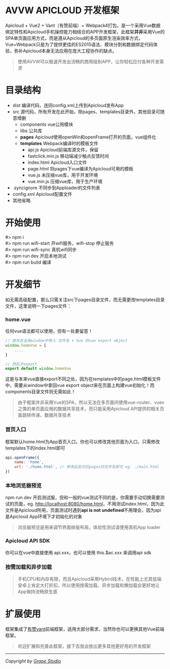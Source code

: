 # AVVW APICLOUD 开发框架
Apicloud + Vue2 + Vant（有赞前端）+ Webpack4打包，是一个采用Vue数据绑定特性和Apicloud手机操控能力相结合的APP开发框架，此框架**并非**采用Vue的SPA单页面应用方式，而是遵从Apicloud的多页面原生渲染效率方式，Vue+Webpack只是为了提供更佳的ES2015语法、模块分割和数据绑定代码体验，弥补Apicloud本身无法应用在庞大工程协作的缺点。

> 使用AVVW可以极速开发出流畅的商用级别APP，让你轻松应付各种开发需求

# 目录结构
- dist 编译代码，连同config.xml上传到Apicloud发布App
- src 源代码，所有开发在此开始，除pages、templates目录外，其他目录可随意增删
    - components vue公用模块
    - libs 公共库
    - **pages** Apicloud使用openWin和openFrame打开的页面，vue组件化
    - **templates** Webpack编译时的模板文件
        - api.js Apicloud前端库源文件，保留
        - fastclick.min.js 移动端减少触点反馈时间
        - index.html Apicloud入口文件
        - page.html 将pages下vue编译为Apicloud可用的模板
        - vue.js 未压缩vue库，用于开发环境
        - vue.min.js 压缩vue库，用于生产环境
- .syncignore 不同步到Apploader的文件列表
- config.xml Apicloud配置文件
- 其他省略

# 开始使用
 #> npm i   
 #> npm run wifi-start 开wifi服务，wifi-stop 停止服务   
 #> npm run wifi-sync 真机wifi同步  
 #> npm run dev 开启本地测试   
 #> npm run build 编译

 # 开发细节
如无需高级配置，那么只需关注src下pages目录文件，而无需更改templates目录文件，这里说明一下pages文件：   
### home.vue
任何vue语法都可以使用，但有一处要留意！   
```js
// 首先在全局window中带入 文件名 + Vue 的vue export object
window.homeVue = {
    ....
}

// 然后才export
export default window.homeVue
```
这是与本来vue直接export不同之处，因为在templates中的page.html模板文件中，需要从window中拿回vue export object来在页面上构建vue初始化！而components目录文件则无需如此！

> 由于框架并非采用Vue的SPA，所以无法在多页面间使用vue-router、vuex之类的单页面应用的数据共享技术，而只能采用Apicloud API提供的相关页面跳转传递、数据共享技术

### 首页入口
框架默认home.html为App首页入口，你也可以修改其他页面为入口，只需修改templates下的index.html即可   
```js
api.openFrame({
    name: 'home',
    url: './home.html', // 修改此处对应pages的文件名即可 eg. ./main.html
})
```

### 本地浏览器预览
npm run dev 开启测试服，但和一般的vue测试不同的是，你需要手动切换需要测试的页面，eg. [http://localhost:8080/home.html](http://localhost:8080/home.html)，不用测试index.html，因为此文件是Apicloud所用，页面测试时遇到**api is not undefined**不用理会，因为api是Apicloud App环境下才初始化的对象
> 浏览器预览是用来调节界面排版布局，体验性测试请使用真机App loader   

### Apicloud API SDK
你可以在vue中直接使用 api.xxx，也可以使用 this.$ac.xxx 来调用api sdk

### 按需加载和异步加载
> 手机CPU和内存有限，而且Apicloud采用Hybird技术，在性能上尤其低端安卓上肯定大打折扣，所以使用按需加载、异步加载和懒加载会更好地让App保持流畅原生感

# 扩展使用
框架集成了[有赞vant](https://youzan.github.io/vant/#/zh-CN/intro)前端框架，适用大部分需求，当然你也可以更换其他Vue前端框架。   

> 欢迎扩展和完善此框架，接下去我会放出更多其他更好用的开发框架

***
*Copyright by [Grape Studio](https://github.com/grapewheel?tab=repositories)*